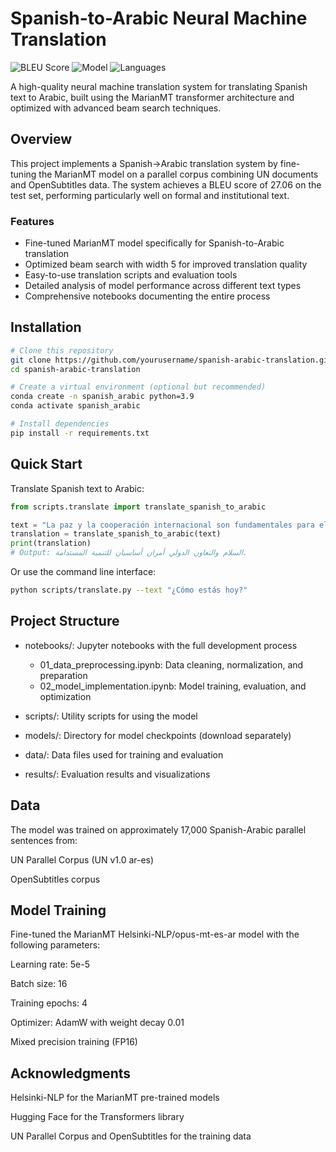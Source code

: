 # Spanish-to-Arabic Neural Machine Translation

![BLEU Score](https://img.shields.io/badge/BLEU-27.06-brightgreen)
![Model](https://img.shields.io/badge/Model-MarianMT-blue)
![Languages](https://img.shields.io/badge/Languages-Spanish--Arabic-orange)

A high-quality neural machine translation system for translating Spanish text to Arabic, built using the MarianMT transformer architecture and optimized with advanced beam search techniques.

## Overview

This project implements a Spanish→Arabic translation system by fine-tuning the MarianMT model on a parallel corpus combining UN documents and OpenSubtitles data. The system achieves a BLEU score of 27.06 on the test set, performing particularly well on formal and institutional text.

### Features
- Fine-tuned MarianMT model specifically for Spanish-to-Arabic translation
- Optimized beam search with width 5 for improved translation quality
- Easy-to-use translation scripts and evaluation tools
- Detailed analysis of model performance across different text types
- Comprehensive notebooks documenting the entire process

## Installation

```bash
# Clone this repository
git clone https://github.com/yourusername/spanish-arabic-translation.git
cd spanish-arabic-translation

# Create a virtual environment (optional but recommended)
conda create -n spanish_arabic python=3.9
conda activate spanish_arabic

# Install dependencies
pip install -r requirements.txt

```
## Quick Start
Translate Spanish text to Arabic:

```python
from scripts.translate import translate_spanish_to_arabic

text = "La paz y la cooperación internacional son fundamentales para el desarrollo sostenible."
translation = translate_spanish_to_arabic(text)
print(translation)
# Output: السلام والتعاون الدولي أمران أساسيان للتنمية المستدامة.

```

Or use the command line interface:

```bash
python scripts/translate.py --text "¿Cómo estás hoy?"

```

## Project Structure

- notebooks/: Jupyter notebooks with the full development process

  - 01_data_preprocessing.ipynb: Data cleaning, normalization, and preparation
  - 02_model_implementation.ipynb: Model training, evaluation, and optimization


- scripts/: Utility scripts for using the model
- models/: Directory for model checkpoints (download separately)
- data/: Data files used for training and evaluation
- results/: Evaluation results and visualizations

## Data
The model was trained on approximately 17,000 Spanish-Arabic parallel sentences from:

UN Parallel Corpus (UN v1.0 ar-es)

OpenSubtitles corpus

## Model Training
Fine-tuned the MarianMT Helsinki-NLP/opus-mt-es-ar model with the following parameters:

Learning rate: 5e-5

Batch size: 16

Training epochs: 4

Optimizer: AdamW with weight decay 0.01

Mixed precision training (FP16)

## Acknowledgments
Helsinki-NLP for the MarianMT pre-trained models

Hugging Face for the Transformers library

UN Parallel Corpus and OpenSubtitles for the training data
